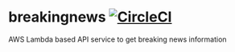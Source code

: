 # breakingnews [![CircleCI](https://circleci.com/gh/danesparza/breakingnews.svg?style=shield)](https://circleci.com/gh/danesparza/breakingnews)
AWS Lambda based API service to get breaking news information
